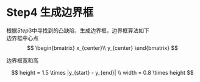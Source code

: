 
# Step4 生成边界框  
根据$Step3$中寻找到的凸缺陷，生成边界框，边界框算法如下  
边界框中心点  
$$ \begin{bmatrix}
x_{center}\\
y_{center} \end{bmatrix}
$$  

边界框宽和高  

$$
height = 1.5 \times |y_{start} - y_{end}| \\
width = 0.8 \times height
$$  
